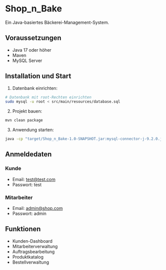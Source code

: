 # Shop_n_Bake

Ein Java-basiertes Bäckerei-Management-System.

## Voraussetzungen

- Java 17 oder höher
- Maven
- MySQL Server

## Installation und Start

1. Datenbank einrichten:
```bash
# Datenbank mit root-Rechten einrichten
sudo mysql -u root < src/main/resources/database.sql
```

2. Projekt bauen:
```bash
mvn clean package
```

3. Anwendung starten:
```bash
java -cp "target/Shop_n_Bake-1.0-SNAPSHOT.jar:mysql-connector-j-9.2.0.jar" main.Main
```

## Anmeldedaten

### Kunde
- Email: test@test.com
- Passwort: test

### Mitarbeiter
- Email: admin@shop.com
- Passwort: admin

## Funktionen

- Kunden-Dashboard
- Mitarbeiterverwaltung
- Auftragsbearbeitung
- Produktkatalog
- Bestellverwaltung
